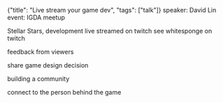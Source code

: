 {"title": "Live stream your game dev", "tags": ["talk"]}
speaker: David Lin
event: IGDA meetup

Stellar Stars, development live streamed on twitch
see whitesponge on twitch

feedback from viewers

share game design decision

building a community

connect to the person behind the game

